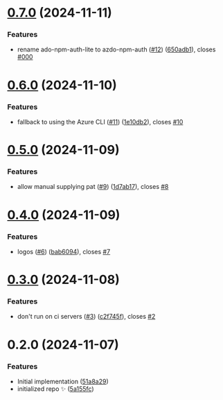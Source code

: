 # [0.7.0](https://github.com/johnnyreilly/ado-npm-auth-lite/compare/0.6.0...0.7.0) (2024-11-11)

### Features

- rename ado-npm-auth-lite to azdo-npm-auth ([#12](https://github.com/johnnyreilly/ado-npm-auth-lite/issues/12)) ([650adb1](https://github.com/johnnyreilly/ado-npm-auth-lite/commit/650adb1a5f86438ebc3a50577c59e5ae80591cdc)), closes [#000](https://github.com/johnnyreilly/ado-npm-auth-lite/issues/000)

# [0.6.0](https://github.com/johnnyreilly/ado-npm-auth-lite/compare/0.5.0...0.6.0) (2024-11-10)

### Features

- fallback to using the Azure CLI ([#11](https://github.com/johnnyreilly/ado-npm-auth-lite/issues/11)) ([1e10db2](https://github.com/johnnyreilly/ado-npm-auth-lite/commit/1e10db2c99fab6275dc8ab16c233b7b2d59a955a)), closes [#10](https://github.com/johnnyreilly/ado-npm-auth-lite/issues/10)

# [0.5.0](https://github.com/johnnyreilly/ado-npm-auth-lite/compare/0.4.0...0.5.0) (2024-11-09)

### Features

- allow manual supplying pat ([#9](https://github.com/johnnyreilly/ado-npm-auth-lite/issues/9)) ([1d7ab17](https://github.com/johnnyreilly/ado-npm-auth-lite/commit/1d7ab170ae23f1e3271fa023c5ab16d617a297d3)), closes [#8](https://github.com/johnnyreilly/ado-npm-auth-lite/issues/8)

# [0.4.0](https://github.com/johnnyreilly/ado-npm-auth-lite/compare/0.3.0...0.4.0) (2024-11-09)

### Features

- logos ([#6](https://github.com/johnnyreilly/ado-npm-auth-lite/issues/6)) ([bab6094](https://github.com/johnnyreilly/ado-npm-auth-lite/commit/bab6094116350ac3d9969572e271b9786a997027)), closes [#7](https://github.com/johnnyreilly/ado-npm-auth-lite/issues/7)

# [0.3.0](https://github.com/johnnyreilly/ado-npm-auth-lite/compare/0.2.0...0.3.0) (2024-11-08)

### Features

- don't run on ci servers ([#3](https://github.com/johnnyreilly/ado-npm-auth-lite/issues/3)) ([c2f745f](https://github.com/johnnyreilly/ado-npm-auth-lite/commit/c2f745f93d4bb21173669d8a5a76c241aaca1254)), closes [#2](https://github.com/johnnyreilly/ado-npm-auth-lite/issues/2)

# 0.2.0 (2024-11-07)

### Features

- Initial implementation ([51a8a29](https://github.com/johnnyreilly/ado-npm-auth-lite/commit/51a8a2958be10a7cbf3d04a325c02ec2bf0a7b3a))
- initialized repo ✨ ([5a155fc](https://github.com/johnnyreilly/ado-npm-auth-lite/commit/5a155fcc1ef7e4efa712b59fb56cc76ec2d29961))
